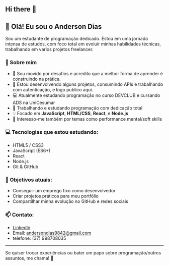 ## Hi there 👋
## 👋 Olá! Eu sou o Anderson Dias

Sou um estudante de programação dedicado. Estou em uma jornada intensa de estudos, com foco total em evoluir minhas habilidades técnicas, trabalhando em varios projetos freelancer.

### 🚀 Sobre mim
- 🚀 Sou movido por desafios e acredito que a melhor forma de aprender é construindo na prática.
- 📌 Estou desenvolvendo alguns projetos, consumindo APIs e trabalhando com autenticação, e logo publico aqui.
- 💻 Atualmente estudando programação no curso DEVCLUB e cursando ADS na UniCesumar
- 🎯 Trabalhando e estudando programação com dedicação total
- 💡 Focado em **JavaScript**, **HTML/CSS**, **React**, e **Node.js**
- 🧠 Interesso-me também por temas como performance mental/soft skills

### 💻 Tecnologias que estou estudando:
- HTML5 / CSS3
- JavaScript (ES6+)
- React
- Node.js
- Git & GitHub

### 📌 Objetivos atuais:
- Conseguir um emprego fixo como desenvolvedor
- Criar projetos práticos para meu portfólio
- Compartilhar minha evolução no GitHub e redes sociais

### 📫 Contato:
- [LinkedIn](https://www.linkedin.com/in/andersondiasdev/)
- Email: andersondias9842@gmail.com
- telefone: (37) 998708035

---

Se quiser trocar experiências ou bater um papo sobre programação/outros assuntos, me chama! 🚀
